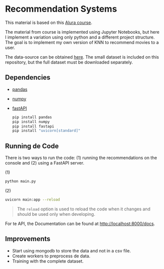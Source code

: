 # Recommendation Systems

This material is based on this [Alura course](https://cursos.alura.com.br/course/introducao-a-sistemas-de-recomendacao-com-python).

The material from course is implemented using Jupyter Notebooks, but here I implement a variation using only python and a different project structure. The goal is to implement my own version of KNN to recommend movies to a user.

The data-source can be obtained [here](https://grouplens.org/datasets/movielens/latest/). The small dataset is included on this repository, but the full dataset must be downloaded separately.

## Dependencies

- [pandas](https://pandas.pydata.org/)
- [numpy](https://numpy.org/)
- [fastAPI](https://fastapi.tiangolo.com/)

    ```bash
    pip install pandas 
    pip install numpy 
    pip install fastapi
    pip install "uvicorn[standard]"
    ```

## Running de Code

There is two ways to run the code: (1) running the recommendations on the console and (2) using a FastAPI server.

(1)
```bash
python main.py
```

(2)
```bash
uvicorn main:app --reload
```

> The `reload` option is used to reload the code when it changes and should be used only when developing.

For te API, the Documentation can be found at [http://localhost:8000/docs](http://localhost:8000/docs).

## Improvements

* Start using mongodb to store the data and not in a csv file.
* Create workers to preprocess de data.
* Training with the complete dataset.